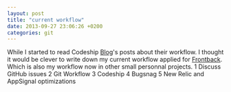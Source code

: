 ```yaml
---
layout: post
title: "current workflow"
date: 2013-09-27 23:06:26 +0200
categories: git
---
```


While I started to read Codeship [Blog](http://blog.codeship.io/2013/08/16/the-codeship-workflow-part-1-developing-a-new-feature.html)'s posts about their workflow.
I thought it would be clever to write down my current workflow applied for [Frontback](http://frontback.me).
Which is also my workflow now in other small personnal projects.
1 Discuss GitHub issues
2 Git Workflow
3 Codeship
4 Bugsnag
5 New Relic and AppSignal optimizations

